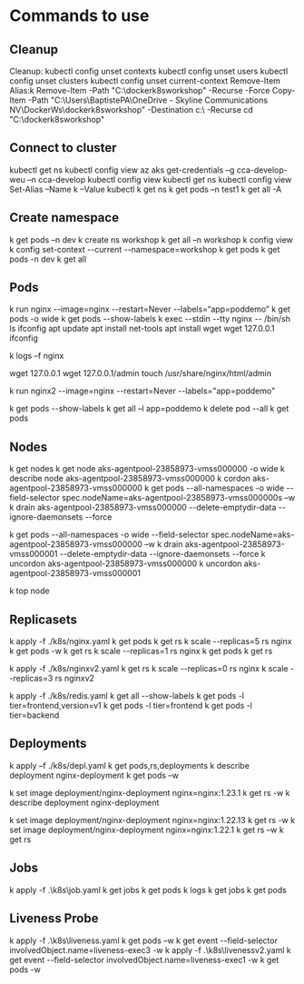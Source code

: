 # Commands to use

## Cleanup

Cleanup:
kubectl config unset contexts
kubectl config unset users
kubectl config unset clusters
kubectl config unset current-context
Remove-Item Alias:k
Remove-Item -Path "C:\dockerk8sworkshop" -Recurse -Force 
Copy-Item -Path "C:\Users\BaptistePA\OneDrive - Skyline Communications NV\DockerWs\dockerk8sworkshop" -Destination c:\ -Recurse
cd "C:\dockerk8sworkshop"

## Connect to cluster

kubectl get ns
kubectl config view
az aks get-credentials –g cca-develop-weu –n cca-develop
kubectl config view 
kubectl get ns
kubectl config view
Set-Alias –Name k –Value kubectl
k get ns
k get pods –n test1
k get all -A

## Create namespace

k get pods –n dev
k create ns workshop 
k get all –n workshop
k config view
k config set-context --current --namespace=workshop
k get pods
k get pods -n dev
k get all

## Pods

k run nginx --image=nginx --restart=Never --labels=“app=poddemo”
k get pods -o wide
k get pods --show-labels
k exec --stdin --tty nginx -- /bin/sh
ls
ifconfig
apt update
apt install net-tools
apt install wget
wget 127.0.0.1
ifconfig

k logs –f nginx

wget 127.0.0.1
wget 127.0.0.1/admin
touch /usr/share/nginx/html/admin 

k run nginx2 --image=nginx --restart=Never --labels="app=poddemo"

k get pods --show-labels
k get all –l app=poddemo
k delete pod --all
k get pods

## Nodes

k get nodes
k get node aks-agentpool-23858973-vmss000000 -o wide
k describe node aks-agentpool-23858973-vmss000000
k cordon aks-agentpool-23858973-vmss000000
k get pods --all-namespaces -o wide --field-selector spec.nodeName=aks-agentpool-23858973-vmss000000s –w
k drain aks-agentpool-23858973-vmss000000 --delete-emptydir-data --ignore-daemonsets --force

k get pods --all-namespaces -o wide --field-selector spec.nodeName=aks-agentpool-23858973-vmss000000 –w
k drain aks-agentpool-23858973-vmss000001 --delete-emptydir-data --ignore-daemonsets --force
k uncordon aks-agentpool-23858973-vmss000000
k uncordon aks-agentpool-23858973-vmss000001

k top node

## Replicasets

k apply -f ./k8s/nginx.yaml
k get pods
k get rs
k scale --replicas=5 rs nginx
k get pods -w
k get rs
k scale --replicas=1 rs nginx
k get pods
k get rs

k apply -f ./k8s/nginxv2.yaml
k get rs
k scale --replicas=0 rs nginx
k scale --replicas=3 rs nginxv2

k apply -f ./k8s/redis.yaml
k get all --show-labels
k get pods -l tier=frontend,version=v1
k get pods -l tier=frontend
k get pods -l tier=backend

## Deployments

k apply –f ./k8s/depl.yaml
k get pods,rs,deployments
k describe deployment nginx-deployment
k get pods –w

k set image deployment/nginx-deployment nginx=nginx:1.23.1
k get rs -w
k describe deployment nginx-deployment 

k set image deployment/nginx-deployment nginx=nginx:1.22.13
k get rs -w
k set image deployment/nginx-deployment nginx=nginx:1.22.1
k get rs –w
k get rs

## Jobs

k apply -f .\k8s\job.yaml
k get jobs
k get pods
k logs <pod id>
k get jobs
k get pods

## Liveness Probe

k apply -f .\k8s\liveness.yaml
k get pods –w
k get event --field-selector involvedObject.name=liveness-exec3 -w
k apply -f .\k8s\livenessv2.yaml
k get event --field-selector involvedObject.name=liveness-exec1 -w
k get pods -w